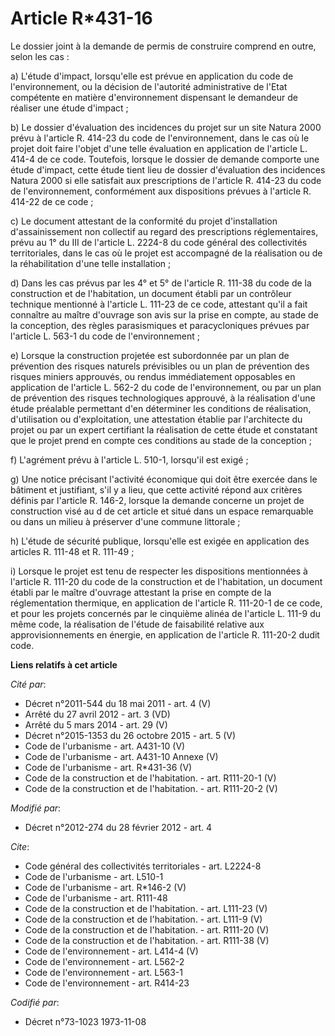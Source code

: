 # Article R*431-16

Le dossier joint à la demande de permis de construire comprend en outre, selon les cas : 

a) L'étude d'impact, lorsqu'elle est prévue en application du code de l'environnement, ou la décision de l'autorité
administrative de l'Etat compétente en matière d'environnement dispensant le demandeur de réaliser une étude d'impact ; 

b) Le dossier d'évaluation des incidences du projet sur un site Natura 2000 prévu à l'article R. 414-23 du code de
l'environnement, dans le cas où le projet doit faire l'objet d'une telle évaluation en application de l'article L. 414-4 de
ce code. Toutefois, lorsque le dossier de demande comporte une étude d'impact, cette étude tient lieu de dossier d'évaluation
des incidences Natura 2000 si elle satisfait aux prescriptions de l'article R. 414-23 du code de l'environnement,
conformément aux dispositions prévues à l'article R. 414-22 de ce code ; 

c) Le document attestant de la conformité du projet d'installation d'assainissement non collectif au regard des prescriptions
réglementaires, prévu au 1° du III de l'article L. 2224-8 du code général des collectivités territoriales, dans le cas où le
projet est accompagné de la réalisation ou de la réhabilitation d'une telle installation ; 

d) Dans les cas prévus par les 4° et 5° de l'article R. 111-38 du code de la construction et de l'habitation, un document
établi par un contrôleur technique mentionné à l'article L. 111-23 de ce code, attestant qu'il a fait connaître au maître
d'ouvrage son avis sur la prise en compte, au stade de la conception, des règles parasismiques et paracycloniques prévues par
l'article L. 563-1 du code de l'environnement ; 

e) Lorsque la construction projetée est subordonnée par un plan de prévention des risques naturels prévisibles ou un plan de
prévention des risques miniers approuvés, ou rendus immédiatement opposables en application de l'article L. 562-2 du code de
l'environnement, ou par un plan de prévention des risques technologiques approuvé, à la réalisation d'une étude préalable
permettant d'en déterminer les conditions de réalisation, d'utilisation ou d'exploitation, une attestation établie par
l'architecte du projet ou par un expert certifiant la réalisation de cette étude et constatant que le projet prend en compte
ces conditions au stade de la conception ; 

f) L'agrément prévu à l'article L. 510-1, lorsqu'il est exigé ; 

g) Une notice précisant l'activité économique qui doit être exercée dans le bâtiment et justifiant, s'il y a lieu, que cette
activité répond aux critères définis par l'article R. 146-2, lorsque la demande concerne un projet de construction visé au d
de cet article et situé dans un espace remarquable ou dans un milieu à préserver d'une commune littorale ; 

h) L'étude de sécurité publique, lorsqu'elle est exigée en application des articles R. 111-48 et R. 111-49 ; 

i) Lorsque le projet est tenu de respecter les dispositions mentionnées à l'article R. 111-20 du code de la construction et
de l'habitation, un document établi par le maître d'ouvrage attestant la prise en compte de la réglementation thermique, en
application de l'article R. 111-20-1 de ce code, et pour les projets concernés par le cinquième alinéa de l'article L. 111-9
du même code, la réalisation de l'étude de faisabilité relative aux approvisionnements en énergie, en application de
l'article R. 111-20-2 dudit code.

**Liens relatifs à cet article**

_Cité par_:

  - Décret n°2011-544 du 18 mai 2011 - art. 4 (V)
  - Arrêté du 27 avril 2012 - art. 3 (VD)
  - Arrêté du 5 mars 2014 - art. 29 (V)
  - Décret n°2015-1353 du 26 octobre 2015 - art. 5 (V)
  - Code de l'urbanisme - art. A431-10 (V)
  - Code de l'urbanisme - art. A431-10 Annexe (V)
  - Code de l'urbanisme - art. R*431-36 (V)
  - Code de la construction et de l'habitation. - art. R111-20-1 (V)
  - Code de la construction et de l'habitation. - art. R111-20-2 (V)

_Modifié par_:

  - Décret n°2012-274 du 28 février 2012 - art. 4

_Cite_:

  - Code général des collectivités territoriales - art. L2224-8
  - Code de l'urbanisme - art. L510-1
  - Code de l'urbanisme - art. R*146-2 (V)
  - Code de l'urbanisme - art. R111-48
  - Code de la construction et de l'habitation. - art. L111-23 (V)
  - Code de la construction et de l'habitation. - art. L111-9 (V)
  - Code de la construction et de l'habitation. - art. R111-20 (V)
  - Code de la construction et de l'habitation. - art. R111-38 (V)
  - Code de l'environnement - art. L414-4 (V)
  - Code de l'environnement - art. L562-2
  - Code de l'environnement - art. L563-1
  - Code de l'environnement - art. R414-23

_Codifié par_:

  - Décret n°73-1023 1973-11-08
